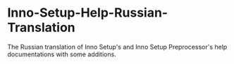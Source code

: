 # Inno-Setup-Help-Russian-Translation
The Russian translation of Inno Setup's and Inno Setup Preprocessor's help documentations with some additions.
